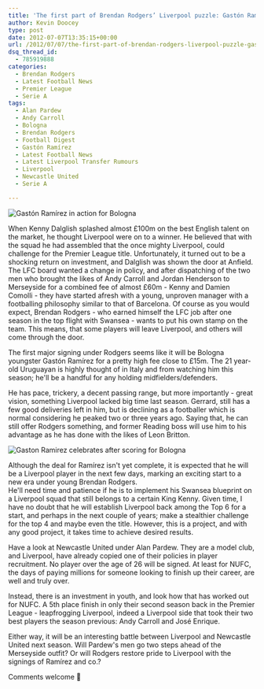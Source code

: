 ```yaml
---
title: 'The first part of Brendan Rodgers’ Liverpool puzzle: Gastón Ramírez'
author: Kevin Doocey
type: post
date: 2012-07-07T13:35:15+00:00
url: /2012/07/07/the-first-part-of-brendan-rodgers-liverpool-puzzle-gaston-ramirez/
dsq_thread_id:
  - 785919888
categories:
  - Brendan Rodgers
  - Latest Football News
  - Premier League
  - Serie A
tags:
  - Alan Pardew
  - Andy Carroll
  - Bologna
  - Brendan Rodgers
  - Football Digest
  - Gastón Ramírez
  - Latest Football News
  - Latest Liverpool Transfer Rumours
  - Liverpool
  - Newcastle United
  - Serie A

---
```

![Gastón Ramírez in action for Bologna](/uploads/2012/07/Gaston-Ramirez-Liverpool.jpg)

When Kenny Dalglish splashed almost £100m on the best English talent on the market, he thought Liverpool were on to a winner. He believed that with the squad he had assembled that the once mighty Liverpool, could challenge for the Premier League title. Unfortunately, it turned out to be a shocking return on investment, and Dalglish was shown the door at Anfield.  
The LFC board wanted a change in policy, and after dispatching of the two men who brought the likes of Andy Carroll and Jordan Henderson to Merseyside for a combined fee of almost £60m - Kenny and Damien Comolli - they have started afresh with a young, unproven manager with a footballing philosophy similar to that of Barcelona. Of course as you would expect, Brendan Rodgers - who earned himself the LFC job after one season in the top flight with Swansea - wants to put his own stamp on the team. This means, that some players will leave Liverpool, and others will come through the door.

The first major signing under Rodgers seems like it will be Bologna youngster Gastón Ramírez for a pretty high fee close to £15m. The 21 year-old Uruguayan is highly thought of in Italy and from watching him this season; he'll be a handful for any holding midfielders/defenders.

He has pace, trickery, a decent passing range, but more importantly - great vision, something Liverpool lacked big time last season. Gerrard, still has a few good deliveries left in him, but is declining as a footballer which is normal considering he peaked two or three years ago. Saying that, he can still offer Rodgers something, and former Reading boss will use him to his advantage as he has done with the likes of Leon Britton.

![Gaston Ramirez celebrates after scoring for Bologna](/uploads/2012/07/Gaston-Ramirez-Bologna.jpg)

Although the deal for Ramírez isn't yet complete, it is expected that he will be a Liverpool player in the next few days, marking an exciting start to a new era under young Brendan Rodgers.  
He'll need time and patience if he is to implement his Swansea blueprint on a Liverpool squad that still belongs to a certain King Kenny. Given time, I have no doubt that he will establish Liverpool back among the Top 6 for a start, and perhaps in the next couple of years; make a stealthier challenge for the top 4 and maybe even the title. However, this is a project, and with any good project, it takes time to achieve desired results.

Have a look at Newcastle United under Alan Pardew. They are a model club, and Liverpool, have already copied one of their policies in player recruitment. No player over the age of 26 will be signed. At least for NUFC, the days of paying millions for someone looking to finish up their career, are well and truly over.

Instead, there is an investment in youth, and look how that has worked out for NUFC. A 5th place finish in only their second season back in the Premier League - leapfrogging Liverpool, indeed a Liverpool side that took their two best players the season previous: Andy Carroll and José Enrique.

Either way, it will be an interesting battle between Liverpool and Newcastle United next season. Will Pardew's men go two steps ahead of the Merseyside outfit? Or will Rodgers restore pride to Liverpool with the signings of Ramírez and co.?

Comments welcome 🙂
